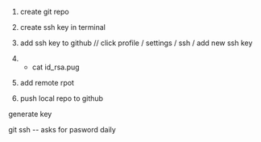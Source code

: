 1. create git repo
2. create ssh key in terminal
 
4. add ssh key to github // click profile / settings / ssh / add new ssh key
5. - cat id_rsa.pug
6. add remote rpot
7. push local repo to github


generate key


git ssh -- asks for pasword daily

